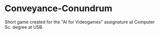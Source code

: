 # Conveyance-Conundrum

Short game created for the "AI for Videogames" assignature at Computer Sc. degree at USB.
